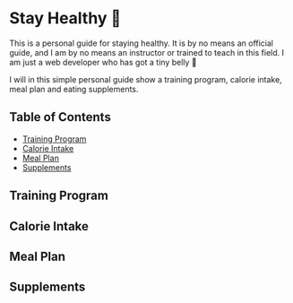# Stay Healthy 🍎

This is a personal guide for staying healthy. It is by no means an official guide, and I am by no means an instructor or trained to teach in this field. I am just a web developer who has got a tiny belly 🐷

I will in this simple personal guide show a training program, calorie intake, meal plan and eating supplements.

## Table of Contents

* [Training Program](#training-program)
* [Calorie Intake](#calorie-intake)
* [Meal Plan](#meal-plan)
* [Supplements](#supplements)

## Training Program

## Calorie Intake

## Meal Plan

## Supplements